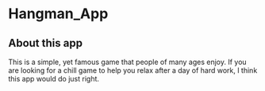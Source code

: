 # Hangman_App
<h2>About this app</h2>
This is a simple, yet famous game that people of many ages enjoy. If you are looking for a chill game to help you relax after a day of hard work, I think this app would do just right.
